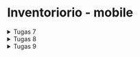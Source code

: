 # Inventoriorio - mobile

<details> 
<summary>Tugas 7</summary>

## Apa perbedaan utama antara stateless dan stateful widget dalam konteks pengembangan aplikasi Flutter?

Stateless widget dalam Flutter tidak menyimpan atau melacak perubahan status internal dan umumnya digunakan untuk tampilan statis. Sementara itu, stateful widget memiliki kemampuan untuk menyimpan dan melacak perubahan status internal, cocok untuk tampilan yang memerlukan pembaruan berdasarkan input atau interaksi pengguna. Stateful widget memerlukan lebih banyak sumber daya dan kompleksitas karena harus mengelola status internal.

| Stateless | Stateful |
| :-: | :-: | 
| Statis | Dinamis |
| Tidak bergantung pada perubahan data atau perilaku | Dapat berubah saat *runtime* tergantung data dan input user |
| Tidak memiliki state, di update hanya jika terdapat perubahan data | Memiliki state internal, di update jika ada perubahan input data atau state |
| Efisien dan sederhana | Lebih kompleks dan memerlukan lebih banyak sumber daya |

## Sebutkan seluruh widget yang kamu gunakan untuk menyelesaikan tugas ini dan jelaskan fungsinya masing-masing.

- MyApp: Berfungsi sebagai widget root dari aplikasi.
- MaterialApp: Mengatur konfigurasi dasar aplikasi seperti judul, tema, dan halaman beranda.
- MyHomePage: Menampilkan antarmuka utama aplikasi.
- Item: Merepresentasikan model item dengan atribut seperti name, icon, dan color.
- ItemCard: Merender kartu untuk setiap item dalam GridView
- GridView: Menampilkan daftar item dalam tata letak grid.
- Scaffold: Menyediakan struktur dasar aplikasi dengan AppBar dan body.
- AppBar: Menampilkan judul aplikasi di bagian atas.
- SingleChildScrollView: Memungkinkan kontennya untuk discroll jika kontennya melebihi ukuran layar.
- Column: Mengatur widget-Widget secara vertikal di dalam SingleChildScrollView.
- Padding: Menambahkan padding pada kontennya.
- Text: Menampilkan teks dengan style tertentu.

## Step by step pengimplementasian

- Menginstal flutter, lalu menginstall ekstensi dart dan flutter dalam vscode.
- Membuat proyek flutter baru dengan nama Inventoriorio
- Dalam direktori `lib`, membuat berkas baru dengan nama `menu.dart`.
- Dalam direktori `lib`, mengisi berkas `main.dart` dengan :
```dart
import 'package:flutter/material.dart';
import 'package:inventoriorio/menu.dart';

void main() {
  runApp(const MyApp());
}

class MyApp extends StatelessWidget {
  const MyApp({super.key});

  // This widget is the root of your application.
  @override
  Widget build(BuildContext context) {
    return MaterialApp(
        title: 'Inventoriorio Mobile',
        debugShowCheckedModeBanner: false,
        theme: ThemeData(
          // This is the theme of your application.
          //
          // TRY THIS: Try running your application with "flutter run". You'll see
          // the application has a blue toolbar. Then, without quitting the app,
          // try changing the seedColor in the colorScheme below to Colors.green
          // and then invoke "hot reload" (save your changes or press the "hot
          // reload" button in a Flutter-supported IDE, or press "r" if you used
          // the command line to start the app).
          //
          // Notice that the counter didn't reset back to zero; the application
          // state is not lost during the reload. To reset the state, use hot
          // restart instead.
          //
          // This works for code too, not just values: Most code changes can be
          // tested with just a hot reload.
          useMaterial3: true,
          colorScheme: ColorScheme.fromSeed(seedColor: Colors.indigo),
        ),
        home: MyHomePage());
  }
}
```
- Dalam direktori `lib`, mengisi berkas `menu.dart` dengan:
```dart
import 'package:flutter/material.dart';

class MyHomePage extends StatelessWidget {
  MyHomePage({Key? key}) : super(key: key);

  final List<Item> items = [
    Item("Lihat Item", Icons.checklist,
        const Color.fromARGB(255, 236, 191, 191)),
    Item("Tambah Item", Icons.add_shopping_cart,
        const Color.fromARGB(255, 177, 252, 206)),
    Item("Logout", Icons.logout, const Color.fromARGB(255, 206, 187, 250)),
  ];
  @override
  Widget build(BuildContext context) {
    return Scaffold(
      appBar: AppBar(
        title: const Text(
          'Inventoriorio',
        ),
      ),
      body: SingleChildScrollView(
        // Widget wrapper yang dapat discroll
        child: Padding(
          padding: const EdgeInsets.all(10.0), // Set padding dari halaman
          child: Column(
            // Widget untuk menampilkan children secara vertikal
            children: <Widget>[
              const Padding(
                padding: EdgeInsets.only(top: 10.0, bottom: 10.0),
                // Widget Text untuk menampilkan tulisan dengan alignment center dan style yang sesuai
                child: Text(
                  'Inventoriorio', // Text yang menandakan toko
                  textAlign: TextAlign.center,
                  style: TextStyle(
                    fontSize: 30,
                    fontWeight: FontWeight.bold,
                  ),
                ),
              ),
              // Grid layout
              GridView.count(
                // Container pada card kita.
                primary: true,
                padding: const EdgeInsets.all(20),
                crossAxisSpacing: 10,
                mainAxisSpacing: 10,
                crossAxisCount: 3,
                shrinkWrap: true,
                children: items.map((Item item) {
                  // Iterasi untuk setiap item
                  return ItemCard(item);
                }).toList(),
              ),
            ],
          ),
        ),
      ),
    );
  }
}

class Item {
  final String name;
  final IconData icon;
  final Color color;

  Item(this.name, this.icon, this.color);
}

class ItemCard extends StatelessWidget {
  final Item item;

  const ItemCard(this.item, {super.key}); // Constructor

  @override
  Widget build(BuildContext context) {
    return Material(
      color: item.color,
      child: InkWell(
        // Area responsive terhadap sentuhan
        onTap: () {
          // Memunculkan SnackBar ketika diklik
          ScaffoldMessenger.of(context)
            ..hideCurrentSnackBar()
            ..showSnackBar(SnackBar(
                content: Text("Kamu telah menekan tombol ${item.name}!")));
        },
        child: Container(
          // Container untuk menyimpan Icon dan Text
          padding: const EdgeInsets.all(8),
          child: Center(
            child: Column(
              mainAxisAlignment: MainAxisAlignment.center,
              children: [
                Icon(
                  item.icon,
                  color: Colors.black,
                  size: 30.0,
                ),
                const Padding(padding: EdgeInsets.all(3)),
                Text(
                  item.name,
                  textAlign: TextAlign.center,
                  style: const TextStyle(color: Colors.black),
                ),
              ],
            ),
          ),
        ),
      ),
    );
  }
}
```

</details>

<details> 
<summary>Tugas 8</summary>

## Jelaskan perbedaan antara Navigator.push() dan Navigator.pushReplacement(), disertai dengan contoh mengenai penggunaan kedua metode tersebut yang tepat!

Navigator.push():
- Digunakan untuk menambahkan layar baru ke dalam tumpukan navigasi.
- Memungkinkan pengguna kembali ke layar sebelumnya dengan menggunakan tombol kembali.
- Menambahkan layar baru di atas layar saat ini.
contoh penggunaan:
```dart
onTap: () {
  Navigator.push(
      context,
      MaterialPageRoute(
        builder: (context) => const ItemFormPage(),
      ));
}
```

Navigator.pushReplacement():
- Digunakan untuk menggantikan layar saat ini dengan layar baru.
- Tidak memungkinkan pengguna untuk kembali ke layar sebelumnya.
- Berguna ketika ingin menggantikan layar login dengan layar utama setelah pengguna berhasil masuk.
contoh penggunaan:
```dart 
onTap: () {
  Navigator.pushReplacement(
      context,
      MaterialPageRoute(
        builder: (context) => MyHomePage(),
      ));
}
```

## Jelaskan masing-masing layout widget pada Flutter dan konteks penggunaannya masing-masing!

1. Container: Widget dasar untuk mengatur properti seperti padding, margin, dan warna latar belakang. Digunakan sebagai wadah untuk elemen-elemen lainnya.
2. Row: Menyusun elemen-elemen secara horizontal.
3. Column: Menyusun elemen-elemen secara vertikal.
4. ListView: Menampilkan daftar elemen secara vertikal yang dapat di-scroll.
5. GridView: Menyusun elemen-elemen dalam bentuk grid, baik secara vertikal maupun horizontal.
6. Stack: Menumpuk elemen-elemen di atas satu sama lain. Digunakan untuk tata letak yang lebih kompleks, di mana elemen-elemen mungkin saling tumpang tindih.
7. Expanded: Digunakan di dalam Row atau Column untuk memberikan ruang yang setara untuk anak-anaknya, memanfaatkan sebanyak mungkin ruang yang tersedia.
8. Flexible: Memberikan fleksibilitas pada widget-child di dalam Row atau Column.
9. Wrap: Membungkus elemen-elemen ke baris baru jika melebihi lebar yang ditentukan.
10. SizedBox: Menentukan dimensi widget dengan lebar dan tinggi tertentu.

## Sebutkan apa saja elemen input pada form yang kamu pakai pada tugas kali ini dan jelaskan mengapa kamu menggunakan elemen input tersebut!

Elemen input yang dipakai untuk form adalah `TextFormField`, digunakan untuk memasukkan input berupa teks

1. TextFormField untuk Nama Item:
   - Decoration: Digunakan untuk memberikan hint, label, dan gaya border pada input.
   - onChanged: Mengambil nilai yang diinputkan dan menyimpannya ke dalam variabel `_name`.
   - Validator: Memastikan bahwa input tidak boleh kosong.

2. TextFormField untuk Jumlah Item:
   - Decoration: Memberikan hint, label, dan gaya border pada input.
   - onChanged: Mengambil nilai yang diinputkan, mengonversinya ke dalam tipe data `int`, dan menyimpannya ke dalam variabel `_amount`.
   - Validator: Memastikan bahwa input tidak boleh kosong dan harus berupa angka.

3. TextFormField untuk Deskripsi:
   - Decoration: Memberikan hint, label, dan gaya border pada input.
   - onChanged: Mengambil nilai yang diinputkan dan menyimpannya ke dalam variabel `_description`.
   - Validator: Memastikan bahwa input tidak boleh kosong.

## Bagaimana penerapan clean architecture pada aplikasi Flutter?

Clean Architecture berfokus pada pemisahan tanggung jawab dan ketergantungan antara lapisan-lapisan dalam aplikasi. Pada aplikasi Flutter, implementasi Clean Architecture melibatkan tiga lapisan utama: Presentation Layer, Domain Layer, dan Data Layer.
- Presentation Layer: Menangani tampilan dan UI.
- Domain Layer: Berisi logika dan aturan aplikasi.
- Data Layer: Menangani akses data.

## Step by step pengimplementasian

- Membuat navigasi dengan membuat drawer dengan nama berkas `left_drawer.dart` yang diisi:
```dart
import 'package:flutter/material.dart';
import 'package:inventoriorio/screens/menu.dart';
import 'package:inventoriorio/screens/item_form.dart'; 

class LeftDrawer extends StatelessWidget {
  const LeftDrawer({super.key});

  @override
  Widget build(BuildContext context) {
    return Drawer(
      child: ListView(
        children: [
          const DrawerHeader(
            decoration: BoxDecoration(
              color: Colors.indigo,
            ),
            child: Column(
              children: [
                Text(
                  'Item List',
                  textAlign: TextAlign.center,
                  style: TextStyle(
                    fontSize: 30,
                    fontWeight: FontWeight.bold,
                    color: Colors.white,
                  ),
                ),
                Padding(padding: EdgeInsets.all(10)),
                Text(
                  "Catat seluruh itemmu di sini!",
                  textAlign: TextAlign.center,
                  style: TextStyle(
                    fontSize: 15,
                    fontWeight: FontWeight.normal,
                    color: Colors.white,
                  ),
                ),
              ],
            ),
          ),
          ListTile(
            leading: const Icon(Icons.home_outlined),
            title: const Text('Halaman Utama'),
            // Bagian redirection ke MyHomePage
            onTap: () {
              Navigator.pushReplacement(
                  context,
                  MaterialPageRoute(
                    builder: (context) => MyHomePage(),
                  ));
            },
          ),
          ListTile(
            leading: const Icon(Icons.add_shopping_cart),
            title: const Text('Tambah Item'),
            // Bagian redirection ke ItemFormPage
            onTap: () {
              Navigator.pushReplacement(
                  context,
                  MaterialPageRoute(
                    builder: (context) => const ItemFormPage(),
                  ));
            },
          ),
        ],
      ),
    );
  }
}
```
- Kemudian membuat form input untuk menambahkan item dengan membuat berkas `item_form.dart` dan diisi:
```dart
import 'package:flutter/material.dart';
import 'package:inventoriorio/widgets/left_drawer.dart';

class ItemFormPage extends StatefulWidget {
  const ItemFormPage({super.key});

  @override
  State<ItemFormPage> createState() => _ItemFormPageState();
}

class _ItemFormPageState extends State<ItemFormPage> {
  final _formKey = GlobalKey<FormState>();
  String _name = "";
  int _amount = 0;
  String _description = "";
  @override
  Widget build(BuildContext context) {
    return Scaffold(
      appBar: AppBar(
        title: const Center(
          child: Text(
            'Form Tambah Item',
          ),
        ),
        backgroundColor: Colors.indigo,
        foregroundColor: Colors.white,
      ),
      drawer: const LeftDrawer(),
      body: Form(
        key: _formKey,
        child: SingleChildScrollView(
          child:
              Column(crossAxisAlignment: CrossAxisAlignment.start, children: [
            Padding(
              padding: const EdgeInsets.all(8.0),
              child: TextFormField(
                decoration: InputDecoration(
                  hintText: "Nama Item",
                  labelText: "Nama Item",
                  border: OutlineInputBorder(
                    borderRadius: BorderRadius.circular(5.0),
                  ),
                ),
                onChanged: (String? value) {
                  setState(() {
                    _name = value!;
                  });
                },
                validator: (String? value) {
                  if (value == null || value.isEmpty) {
                    return "Nama tidak boleh kosong!";
                  }
                  return null;
                },
              ),
            ),
            Padding(
              padding: const EdgeInsets.all(8.0),
              child: TextFormField(
                decoration: InputDecoration(
                  hintText: "Jumlah item",
                  labelText: "Jumlah item",
                  border: OutlineInputBorder(
                    borderRadius: BorderRadius.circular(5.0),
                  ),
                ),
                onChanged: (String? value) {
                  setState(() {
                    _amount = int.parse(value!);
                  });
                },
                validator: (String? value) {
                  if (value == null || value.isEmpty) {
                    return "Jumlah item tidak boleh kosong!";
                  }
                  if (int.tryParse(value) == null) {
                    return "Jumlah item harus berupa angka!";
                  }
                  return null;
                },
              ),
            ),
            Padding(
              padding: const EdgeInsets.all(8.0),
              child: TextFormField(
                decoration: InputDecoration(
                  hintText: "Deskripsi",
                  labelText: "Deskripsi",
                  border: OutlineInputBorder(
                    borderRadius: BorderRadius.circular(5.0),
                  ),
                ),
                onChanged: (String? value) {
                  setState(() {
                    _description = value!;
                  });
                },
                validator: (String? value) {
                  if (value == null || value.isEmpty) {
                    return "Deskripsi tidak boleh kosong!";
                  }
                  return null;
                },
              ),
            ),
            Align(
              alignment: Alignment.bottomCenter,
              child: Padding(
                padding: const EdgeInsets.all(8.0),
                child: ElevatedButton(
                  style: ButtonStyle(
                    backgroundColor: MaterialStateProperty.all(Colors.indigo),
                  ),
                  onPressed: () {
                    if (_formKey.currentState!.validate()) {
                      showDialog(
                        context: context,
                        builder: (context) {
                          return AlertDialog(
                            title: const Text('Item berhasil tersimpan'),
                            content: SingleChildScrollView(
                              child: Column(
                                crossAxisAlignment: CrossAxisAlignment.start,
                                children: [
                                  Text('Nama: $_name'),
                                  Text('Jumlah: $_amount'),
                                  Text('Deskripsi: $_description'),
                                ],
                              ),
                            ),
                            actions: [
                              TextButton(
                                child: const Text('OK'),
                                onPressed: () {
                                  Navigator.pop(context);
                                },
                              ),
                            ],
                          );
                        },
                      );
                    }
                    _formKey.currentState!.reset();
                  },
                  child: const Text(
                    "Save",
                    style: TextStyle(color: Colors.white),
                  ),
                ),
              ),
            ),
          ]),
        ),
      ),
    );
  }
}
```
- Selanjutnya memindahkan widget `Item` dari berkas `menu.dart` ke berkas baru `item_card.dart`.
- Menambahkan fungsi navigasi pada widget `ItemCard` saat tombol `Tambah Item` ditekan akan menuju ke form input, dengan memodifikasi isi dari atribut `onTap` pada `InkWell` menjadi:
```dart
...
Widget build(BuildContext context) {
    return Material(
      color: item.color,
      child: InkWell(
        // Area responsive terhadap sentuhan
        onTap: () {
          // Memunculkan SnackBar ketika diklik
          ScaffoldMessenger.of(context)
            ..hideCurrentSnackBar()
            ..showSnackBar(SnackBar(
                content: Text("Kamu telah menekan tombol ${item.name}!")));
          // Navigate ke route yang sesuai (tergantung jenis tombol)
          if (item.name == "Tambah Item") {
            Navigator.push(
                context,
                MaterialPageRoute(
                  builder: (context) => const ItemFormPage(),
                ));
          }
        },
        ...
```
- Melakukan pengaturan kembali pada berkas - berkas pada direktori `lib`. Membuat direktori baru dalam direktori `lib`, yaitu direktori `screens` dan `widgets`. Kemudian memindahkan berkas `item_form.dart` dan `menu.dart` ke direktori `screens`, dan memindahkan berkas `item_card.dart` dan `left_drawer.dart` ke direktori `widgets`.

</details>

<details> 
<summary>Tugas 9</summary>

## Apakah bisa kita melakukan pengambilan data JSON tanpa membuat model terlebih dahulu? Jika iya, apakah hal tersebut lebih baik daripada membuat model sebelum melakukan pengambilan data JSON?

Bisa saja, jika data JSON cukup sederhana dan strukturnya tidak terlalu kompleks, langsung mengambil data tanpa membuat model mungkin lebih efisien. Namun, jika data kompleks, membuat model bisa membantu dalam mengorganisir data dengan lebih mudah.

## Jelaskan fungsi dari CookieRequest dan jelaskan mengapa instance CookieRequest perlu untuk dibagikan ke semua komponen di aplikasi Flutter.

CookieRequest adalah objek untuk mengelola permintaan dengan cookie dalam Flutter. Membagikan instance ke semua komponen memastikan konsistensi data, efisiensi sumber daya, dan kemudahan pemeliharaan, terutama jika cookie digunakan secara luas untuk otentikasi atau data bersama.

## Jelaskan mekanisme pengambilan data dari JSON hingga dapat ditampilkan pada Flutter.

- Melakukan flutter pub add http, melakukan import library dan package yang dibutuhkan:
```dart
import 'package:http/http.dart' as http;
import 'dart:convert';
```
- Melakukan fetch data dari url yang ditentukan:
```dart
Future<List<Item>> fetchProduct() async {
    // TODO: Ganti URL dan jangan lupa tambahkan trailing slash (/) di akhir URL!
    var url = Uri.parse(
        'http://<URL_APP_KAMU>/json/');
    var response = await http.get(
        url,
        headers: {"Content-Type": "application/json"},
    );
```
- Melakukan decode response menjadi json:
```dart
var data = jsonDecode(utf8.decode(response.bodyBytes));
```
- Melakukan konversi data json menjadi object(dalam tugas ini object Item):
```dart
List<Item> list_item = [];
    for (var d in data) {
        if (d != null) {
            list_item.add(Item.fromJson(d));
        }
    }
```
- Data tersebut yaitu list_item sudah dapat digunakan untuk ditampilkan pada flutter.

## Jelaskan mekanisme autentikasi dari input data akun pada Flutter ke Django hingga selesainya proses autentikasi oleh Django dan tampilnya menu pada Flutter.

- Input Data Akun di Flutter
- HTTP Request dari Flutter ke Django
- Autentikasi di Django
- Response ke Flutter
- Navigasi menu di Flutter

## Sebutkan seluruh widget yang kamu pakai pada tugas ini dan jelaskan fungsinya masing-masing.

- TextField, adalah widget yang memungkinkan pengguna memasukkan teks.
- SizedBox, adalah widget yang mengatur space kosong.
- ElevatedButton, adalah tombol dengan efek elevasi.
- SnackBar, adalah pesan yang muncul di bagian bawah layar.
- AlertDialog, adalah dialog yang muncul untuk menampilkan pesan.
- Navigator, adalah widget yang mengelola navigasi halaman.
- Provider, adalah bagian dari package provider yang digunakan untuk manajemen state.

## Step by step pengimplementasian



</details>